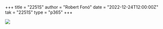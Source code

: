 +++
title = "2251S"
author = "Robert Fonó"
date = "2022-12-24T12:00:00Z"
tak = "2251S"
type = "p365"
+++

![](2022-12-24.jpeg)